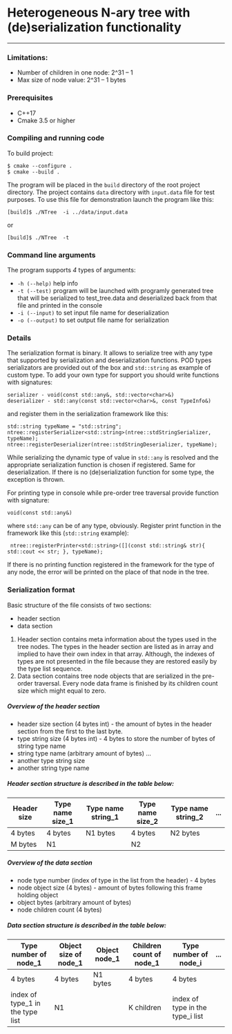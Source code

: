 # Heterogeneous  N-ary tree with (de)serialization functionality
---
### Limitations:
- Number of children in one node: 2^31 – 1
- Max size of node value: 2^31 – 1 bytes

### Prerequisites
- C++17 
- Cmake 3.5 or higher

### Compiling and running code
To build project:
```
$ cmake --configure .
$ cmake --build .
```
The program will be placed in the `build` directory of the root project directory.
The project contains `data` directory with `input.data` file for test purposes. 
To use this file for demonstration launch the program like this:
```
[build]$ ./NTree  -i ../data/input.data
```
or
```
[build]$ ./NTree  -t
```

### Command line arguments
The program supports _4_ types of arguments:
* `-h (--help)` help info
* `-t (--test)` program will be launched with programly generated tree that will be
serialized to test_tree.data and deserialized back from that file and printed in the
console
* `-i (--input)` to set input file name for deserialization
* `-o (--output)` to set output file name for serialization

### Details
The serialization format is binary. It allows to serialize tree with any type
that supported by serialization and deserialization functions. POD types
serializators are provided out of the box and `std::string` as example of custom type. 
To add your own type for support you should write functions with signatures:
```
serializer - void(const std::any&, std::vector<char>&)
deserializer - std::any(const std::vector<char>&, const TypeInfo&)
```
and register them in the serialization framework like this:
```
std::string typeName = "std::string";
ntree::registerSerializer<std::string>(ntree::stdStringSerializer, typeName);
ntree::registerDeserializer(ntree::stdStringDeserializer, typeName);
```
While serializing the dynamic type of value in `std::any` is resolved and the appropriate serialization function is chosen
if registered. Same for deserialization. If there is no (de)serialization function for some type, the exception is thrown.

For printing type in console while pre-order tree traversal provide function with signature:
```
void(const std::any&)
```
where `std::any` can be of any type, obviously. Register print function in the framework like this (`std::string` example):
```
 ntree::registerPrinter<std::string>([](const std::string& str){ std::cout << str; }, typeName);
```
If there is no printing function registered in the framework for the type of any node, the error will be printed on the
place of that node in the tree.


### Serialization format

Basic structure of the file consists of two sections: 
* header section
* data section

1. Header section contains meta information about the types used in the tree nodes.
The types in the header section are listed as in array and implied to have their own index in that array.
Although, the indexes of types are not presented in the file because they are restored easily by the type 
list sequence.
2. Data section contains tree node objects that are serialized in the pre-order traversal. Every node 
data frame is finished by its children count size which might equal to zero.

#####  Overview of the header section
* header size section (4 bytes int) - the amount of bytes in the header section from the first to the last byte.
* type string size (4 bytes int) - 4 bytes to store the number of bytes of string type name
* string type name (arbitrary amount of bytes)
...
* another type string size
* another string type name

##### Header section structure is described in the table below:

| Header size  | Type name size_1  |Type name string_1| Type name size_2| Type name string_2|...|
| ------------- | ------------- |------------- |------------- |------------- |------------- |
| 4 bytes  | 4 bytes  | N1 bytes  | 4 bytes | N2 bytes|
| M bytes  | N1  |  | N2|


#####  Overview of the data section
* node type number (index of type in the list from the header) - 4 bytes
* node object size (4 bytes) - amount of bytes following this frame holding object 
* object bytes (arbitrary amount of bytes)
* node children count (4 bytes)
				
##### Data section structure is described in the table below:	

| Type number of node_1  | Object size of node_1  | Object node_1| Children count of node_1 | Type number of node_i|...|
| ------------- | ------------- |------------- |------------- |------------- |------------- |
| 4 bytes  | 4 bytes  | N1 bytes  | 4 bytes | 4 bytes|
| index of type_1 in the type list  | N1  |  | K children| index of type in the type_i list|